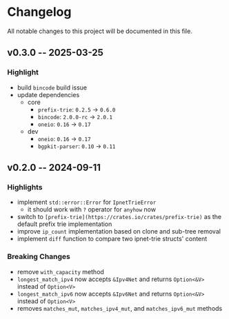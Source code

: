 # Changelog

All notable changes to this project will be documented in this file.

## v0.3.0 -- 2025-03-25

### Highlight

* build `bincode` build issue
* update dependencies
    * core
        * `prefix-trie`: `0.2.5` -> `0.6.0`
        * `bincode`: `2.0.0-rc` -> `2.0.1`
        * `oneio`: `0.16` -> `0.17`
    * dev
        * `oneio`: `0.16` -> `0.17`
        * `bgpkit-parser`: `0.10` -> `0.11`

## v0.2.0 -- 2024-09-11

### Highlights

* implement `std::error::Error` for `IpnetTrieError`
    * it should work with `?` operator for `anyhow` now
* switch to `[prefix-trie](https://crates.io/crates/prefix-trie)` as the default prefix trie implementation
* improve `ip_count` implementation based on clone and sub-tree removal
* implement `diff` function to compare two ipnet-trie structs' content

### Breaking Changes

* remove `with_capacity` method
* `longest_match_ipv4` now accepts `&Ipv4Net` and returns `Option<&V>` instead of `Option<V>`
* `longest_match_ipv6` now accepts `&Ipv6Net` and returns `Option<&V>` instead of `Option<V>`
* removes `matches_mut`, `matches_ipv4_mut`, and `matches_ipv6_mut` methods